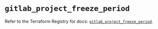 # `gitlab_project_freeze_period`

Refer to the Terraform Registry for docs: [`gitlab_project_freeze_period`](https://registry.terraform.io/providers/gitlabhq/gitlab/18.4.1/docs/resources/project_freeze_period).
